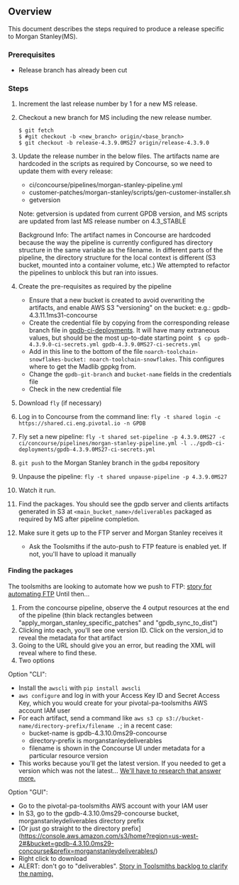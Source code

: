 ## Overview
This document describes the steps required to produce a release specific to Morgan Stanley(MS).

### Prerequisites

- Release branch has already been cut

### Steps
1. Increment the last release number by 1 for a new MS release.
1. Checkout a new branch for MS including the new release number.

	```
	$ git fetch
	$ #git checkout -b <new_branch> origin/<base_branch>
	$ git checkout -b release-4.3.9.0MS27 origin/release-4.3.9.0 
	```
1. Update the release number in the below files. The artifacts name are hardcoded in the scripts as required by Concourse, so we need to update them with every release:
	* ci/concourse/pipelines/morgan-stanley-pipeline.yml
	* customer-patches/morgan-stanley/scripts/gen-customer-installer.sh
	* getversion

	Note: getversion is updated from current GPDB version, and MS scripts are updated from last MS release number on 4.3_STABLE

	Background Info: The artifact names in Concourse are hardcoded because the way the pipeline is currently configured has directory structure in the same variable as the filename.
	In different parts of the pipeline, the directory structure for the local context is different (S3 bucket, mounted into a container volume, etc.)
	We attempted to refactor the pipelines to unblock this but ran into issues.
1. Create the pre-requisites as required by the pipeline
   * Ensure that a new bucket is created to avoid overwriting the artifacts, and enable AWS S3 "versioning" on the bucket: e.g.: gpdb-4.3.11.1ms31-concourse
   * Create the credential file by copying from the corresponding release branch file in [gpdb-ci-deployments](https://www.github.com/greenplum-db/gpdb-ci-deployments). It will have many extraneous values, but should be the most up-to-date starting point ` $ cp gpdb-4.3.9.0-ci-secrets.yml gpdb-4.3.9.0MS27-ci-secrets.yml`
   * Add in this line to the bottom of the file `noarch-toolchain-snowflakes-bucket: noarch-toolchain-snowflakes`.  This configures where to get the Madlib gppkg from.
   * Change the `gpdb-git-branch` and `bucket-name` fields in the credentials file
   * Check in the new credential file
1. Download `fly` (if necessary)
1. Log in to Concourse from the command line: `fly -t shared login -c https://shared.ci.eng.pivotal.io -n GPDB`
1. Fly set a new pipeline: `fly -t shared set-pipeline -p 4.3.9.0MS27 -c ci/concourse/pipelines/morgan-stanley-pipeline.yml -l ../gpdb-ci-deployments/gpdb-4.3.9.0MS27-ci-secrets.yml`
1. `git push` to the Morgan Stanley branch in the `gpdb4` repository
1. Unpause the pipeline: `fly -t shared unpause-pipeline -p 4.3.9.0MS27`
1. Watch it run.
1. Find the packages. You should see the gpdb server and clients artifacts
	 generated in S3 at `<main_bucket_name>/deliverables` packaged
	 as required by MS after pipeline completion.
1. Make sure it gets up to the FTP server and Morgan Stanley receives it
     + Ask the Toolsmiths if the auto-push to FTP feature is enabled yet. If not, you'll have to upload it manually

#### Finding the packages

The toolsmiths are looking to automate how we push to FTP:
[story for automating FTP](https://www.pivotaltracker.com/story/show/128436597)
Until then...

1. From the concourse pipeline, observe the 4 output resources at the end of
	 the pipeline (thin black rectangles between
	 "apply_morgan_stanley_specific_patches" and "gpdb_sync_to_dist")
2. Clicking into each, you'll see one version ID. Click on the version_id to
	 reveal the metadata for that artifact
3. Going to the URL should give you an error, but reading the XML will reveal
	 where to find these.
4. Two options

Option "CLI":

- Install the `awscli` with `pip install awscli`
- `aws configure` and log in with your Access Key ID and Secret Access Key,
	which you would create for your pivotal-pa-toolsmiths AWS account IAM user
- For each artifact, send a command like
  `aws s3 cp s3://bucket-name/directory-prefix/filename .`; in a recent case:
    + bucket-name is gpdb-4.3.10.0ms29-concourse
    + directory-prefix is morganstanleydeliverables
    + filename is shown in the Concourse UI under metadata for a particular
		  resource version
- This works because you'll get the latest version. If you needed to get a
	version which was not the latest...	[We'll have to research that answer
	more.](https://www.pivotaltracker.com/story/show/133540511)

Option "GUI":

- Go to the pivotal-pa-toolsmiths AWS account with your IAM user
- In S3, go to the gpdb-4.3.10.0ms29-concourse bucket,
	morganstanleydeliverables directory prefix
- [Or just go straight to the directory prefix]
  (https://console.aws.amazon.com/s3/home?region=us-west-2#&bucket=gpdb-4.3.10.0ms29-concourse&prefix=morganstanleydeliverables/)
- Right click to download
- ALERT: don't go to "deliverables". [Story in Toolsmiths backlog to clarify
	the naming.](https://www.pivotaltracker.com/story/show/133541875)

